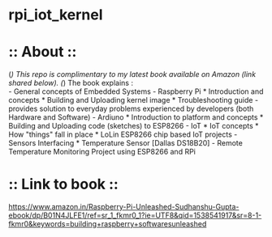 # rpi_iot_kernel

:: About ::
===========
(*) This repo is complimentary to my latest book available on Amazon (link shared below).
(*) The book explains :  
    - General concepts of Embedded Systems
    - Raspberry Pi
      * Introduction and concepts
      * Building and Uploading kernel image
      * Troubleshooting guide - provides solution to everyday problems experienced by developers (both Hardware and Software)
    - Ardiuno 
      * Introduction to platform and concepts
      * Building and Uploading code (sketches) to ESP8266
    - IoT 
      * IoT concepts
      * How "things" fall in place
      * LoLin ESP8266 chip based IoT projects
    - Sensors Interfacing
      * Temperature Sensor [Dallas DS18B20] - Remote Temperature Monitoring Project using ESP8266 and RPi 


:: Link to book ::
==================
https://www.amazon.in/Raspberry-Pi-Unleashed-Sudhanshu-Gupta-ebook/dp/B01N4JLFE1/ref=sr_1_fkmr0_1?ie=UTF8&qid=1538541917&sr=8-1-fkmr0&keywords=building+raspberry+softwaresunleashed
